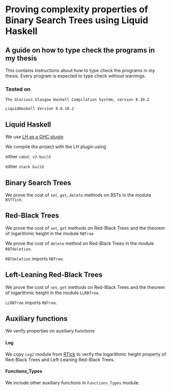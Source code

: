 # Proving complexity properties of Binary Search Trees using Liquid Haskell

## A guide on how to type check the programs in my thesis
This contains instructions about how to type check the programs in my thesis. Every program is expected to type check without warnings.

### Tested on
`The Glorious Glasgow Haskell Compilation System, version 8.10.2
`

`LiquidHaskell Version 0.8.10.2
`
## Liquid Haskell
We use [LH as a GHC plugin](https://ucsd-progsys.github.io/liquidhaskell-blog/2020/08/20/lh-as-a-ghc-plugin.lhs/)

We compile the project with the LH plugin using 

either `cabal v2-build`

either `stack build`

## Binary Search Trees
We prove the cost of `set`, `get`, `delete` methods on BSTs in the module `BSTTick`

## Red-Black Trees
We prove the cost of `set`, `get` methods on Red-Black Trees and the theorem of logarithmic height in the module `RBTree`

We prove the cost of `delete` method on Red-Black Trees in the module `RBTdeletion`. 

`RBTdeletion` imports `RBTree`.

## Left-Leaning Red-Black Trees
We prove the cost of `set`, `get` methods on Red-Black Trees and the theorem of logarithmic height in the module `LLRBTree`. 

`LLRBTree` imports `RBTree`.

## Auxiliary functions
We verify properties on auxiliary functions

#### Log
We copy `Log2` module from [RTick](https://github.com/mathandley/RTick/blob/master/Log2.hs) to verify the logarithmic height property of Red-Black Trees and Left-Leaning Red-Black Trees.

#### Functions_Types
We include other auxiliary functions in `Functions_Types` module.
